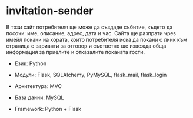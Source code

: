 # invitation-sender

В този сайт потребителя ще може да създаде събитие, където да посочи: име, описание, адрес, дата и час.
Сайта ще разпрати чрез имейл покани на хората, които потребителя иска да покани с линк към страница с варианти за отговор и съответно ще извежда обща информация за приелите и отказалите поканата гости.

- Език: Python

- Модули: Flask, SQLAlchemy, PyMySQL, flask_mail, flask_login

- Архитектура: MVC

- База данни: MySQL

- Framework: Python + Flask
